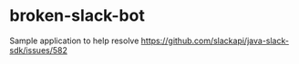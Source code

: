 # broken-slack-bot
Sample application to help resolve https://github.com/slackapi/java-slack-sdk/issues/582
